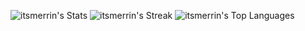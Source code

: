 ![itsmerrin's Stats](https://github-readme-stats.vercel.app/api?username=itsmerrin&theme=dark&show_icons=true&hide_border=false&count_private=false)
![itsmerrin's Streak](https://github-readme-streak-stats.herokuapp.com/?user=itsmerrin&theme=dark&hide_border=false)
![itsmerrin's Top Languages](https://github-readme-stats.vercel.app/api/top-langs/?username=itsmerrin&theme=dark&show_icons=true&hide_border=false&layout=compact)
